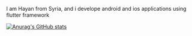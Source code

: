 

I am Hayan from Syria, and i develope android and ios applications using flutter framework

[![Anurag's GitHub stats](https://github-readme-stats.vercel.app/api?username=Hayan47)](https://github.com/anuraghazra/github-readme-stats)
